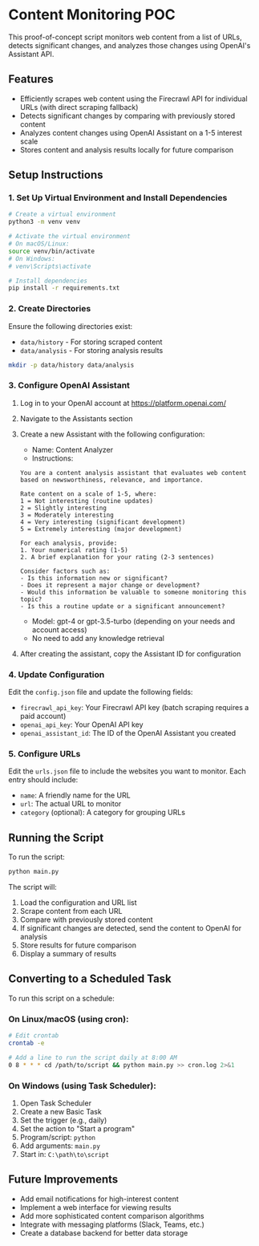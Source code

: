 # Content Monitoring POC

This proof-of-concept script monitors web content from a list of URLs, detects significant changes, and analyzes those changes using OpenAI's Assistant API.

## Features

- Efficiently scrapes web content using the Firecrawl API for individual URLs (with direct scraping fallback)
- Detects significant changes by comparing with previously stored content
- Analyzes content changes using OpenAI Assistant on a 1-5 interest scale
- Stores content and analysis results locally for future comparison

## Setup Instructions

### 1. Set Up Virtual Environment and Install Dependencies

```bash
# Create a virtual environment
python3 -m venv venv

# Activate the virtual environment
# On macOS/Linux:
source venv/bin/activate
# On Windows:
# venv\Scripts\activate

# Install dependencies
pip install -r requirements.txt
```

### 2. Create Directories

Ensure the following directories exist:
- `data/history` - For storing scraped content
- `data/analysis` - For storing analysis results

```bash
mkdir -p data/history data/analysis
```

### 3. Configure OpenAI Assistant

1. Log in to your OpenAI account at https://platform.openai.com/
2. Navigate to the Assistants section
3. Create a new Assistant with the following configuration:

   - Name: Content Analyzer
   - Instructions: 
   ```
   You are a content analysis assistant that evaluates web content based on newsworthiness, relevance, and importance. 
   
   Rate content on a scale of 1-5, where:
   1 = Not interesting (routine updates)
   2 = Slightly interesting
   3 = Moderately interesting
   4 = Very interesting (significant development)
   5 = Extremely interesting (major development)
   
   For each analysis, provide:
   1. Your numerical rating (1-5)
   2. A brief explanation for your rating (2-3 sentences)
   
   Consider factors such as:
   - Is this information new or significant?
   - Does it represent a major change or development?
   - Would this information be valuable to someone monitoring this topic?
   - Is this a routine update or a significant announcement?
   ```
   
   - Model: gpt-4 or gpt-3.5-turbo (depending on your needs and account access)
   - No need to add any knowledge retrieval
   
4. After creating the assistant, copy the Assistant ID for configuration

### 4. Update Configuration

Edit the `config.json` file and update the following fields:

- `firecrawl_api_key`: Your Firecrawl API key (batch scraping requires a paid account)
- `openai_api_key`: Your OpenAI API key
- `openai_assistant_id`: The ID of the OpenAI Assistant you created

### 5. Configure URLs

Edit the `urls.json` file to include the websites you want to monitor. Each entry should include:
- `name`: A friendly name for the URL
- `url`: The actual URL to monitor
- `category` (optional): A category for grouping URLs

## Running the Script

To run the script:

```bash
python main.py
```

The script will:
1. Load the configuration and URL list
2. Scrape content from each URL
3. Compare with previously stored content
4. If significant changes are detected, send the content to OpenAI for analysis
5. Store results for future comparison
6. Display a summary of results

## Converting to a Scheduled Task

To run this script on a schedule:

### On Linux/macOS (using cron):

```bash
# Edit crontab
crontab -e

# Add a line to run the script daily at 8:00 AM
0 8 * * * cd /path/to/script && python main.py >> cron.log 2>&1
```

### On Windows (using Task Scheduler):

1. Open Task Scheduler
2. Create a new Basic Task
3. Set the trigger (e.g., daily)
4. Set the action to "Start a program"
5. Program/script: `python`
6. Add arguments: `main.py`
7. Start in: `C:\path\to\script`

## Future Improvements

- Add email notifications for high-interest content
- Implement a web interface for viewing results
- Add more sophisticated content comparison algorithms
- Integrate with messaging platforms (Slack, Teams, etc.)
- Create a database backend for better data storage